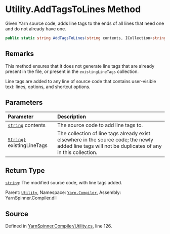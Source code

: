 # Utility.AddTagsToLines Method

Given Yarn source code, adds line tags to the ends of all lines
that need one and do not already have one.


```csharp
public static string AddTagsToLines(string contents, ICollection<string> existingLineTags)
```
## Remarks
This method ensures that it does not generate line
tags that are already present in the file, or present in the
`existingLineTags` collection.

Line tags are added to any line of source code that contains
user-visible text: lines, options, and shortcut options.


## Parameters
|Parameter|Description|
|:---|:---|
|[`string`](https://docs.microsoft.com/dotnet/api/System.String) contents|The source code to add line tags to.|
|[`String}`](https://docs.microsoft.com/dotnet/api/System.Collections.Generic.ICollection{System.String}) existingLineTags|The collection of line tags already exist elsewhere in the source code; the newly added line tags will not be duplicates of any in this collection.|
## Return Type
[`string`](https://docs.microsoft.com/dotnet/api/System.String): The modified source code, with line tags
added.



<div class="class-metadata">

Parent: [`Utility`](/api/csharp/yarn.compiler/utility.md), Namespace: [`Yarn.Compiler`](/api/csharp/yarn.compiler/README.md), Assembly: YarnSpinner.Compiler.dll
</div>

## Source
Defined in [YarnSpinner.Compiler/Utility.cs](https://github.com/YarnSpinnerTool/YarnSpinner//blob/develop/YarnSpinner.Compiler/Utility.cs#L126), line 126.
